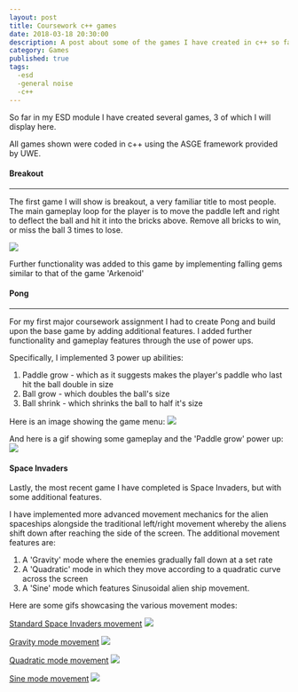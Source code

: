 ```yaml
---
layout: post
title: Coursework c++ games
date: 2018-03-18 20:30:00
description: A post about some of the games I have created in c++ so far
category: Games
published: true
tags:
  -esd
  -general noise
  -c++
---
```

So far in my ESD module I have created several games, 3 of which I will display here.

All games shown were coded in c++ using the ASGE framework provided by UWE.

#### Breakout ####
---

The first game I will show is breakout, a very familiar title to most people. The main gameplay loop for the player is to move the paddle left and right to deflect the ball and hit it into the bricks above. Remove all bricks to win, or miss the ball 3 times to lose.

<img src ="{{ site.baseurl }}/img/Breakout.jpg">

Further functionality was added to this game by implementing falling gems similar to that of the game 'Arkenoid'


#### Pong ####
---

For my first major coursework assignment I had to create Pong and build upon the base game by adding additional features. I added further functionality and gameplay features through the use of power ups. 

Specifically, I implemented 3 power up abilities:
1. Paddle grow - which as it suggests makes the player's paddle who last hit the ball double in size
2. Ball grow - which doubles the ball's size
3. Ball shrink - which shrinks the ball to half it's size

Here is an image showing the game menu:
<img src ="{{ site.baseurl }}/img/Pong1.jpg">

And here is a gif showing some gameplay and the 'Paddle grow' power up:
<img src ="{{ site.baseurl }}/img/pongGif.gif">


#### Space Invaders ####

Lastly, the most recent game I have completed is Space Invaders, but with some additional features. 

I have implemented more advanced movement mechanics for the alien spaceships alongside the traditional left/right movement whereby the aliens shift down after reaching the side of the screen. The additional movement features are:
1. A 'Gravity' mode where the enemies gradually fall down at a set rate
2. A 'Quadratic' mode in which they move according to a quadratic curve across the screen
3. A 'Sine' mode which features Sinusoidal alien ship movement.

Here are some gifs showcasing the various movement modes:

<u>Standard Space Invaders movement</u>
<img src ="{{ site.baseurl }}/img/SpaceInvadersGif1.gif">

<u>Gravity mode movement</u>
<img src ="{{ site.baseurl }}/img/SpaceInvadersGif2.gif">

<u>Quadratic mode movement</u>
<img src ="{{ site.baseurl }}/img/SpaceInvadersGif3.gif">

<u>Sine mode movement</u>
<img src ="{{ site.baseurl }}/img/SpaceInvadersGif4.gif">
